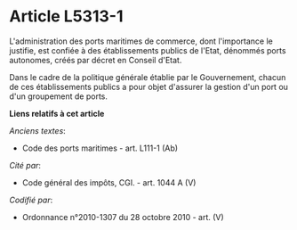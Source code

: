 # Article L5313-1

L'administration des ports maritimes de commerce, dont l'importance le justifie, est confiée à des établissements publics de
l'Etat, dénommés ports autonomes, créés par décret en Conseil d'Etat.

Dans le cadre de la politique générale établie par le Gouvernement, chacun de ces établissements publics a pour objet
d'assurer la gestion d'un port ou d'un groupement de ports.

**Liens relatifs à cet article**

_Anciens textes_:

  - Code des ports maritimes - art. L111-1 (Ab)

_Cité par_:

  - Code général des impôts, CGI. - art. 1044 A (V)

_Codifié par_:

  - Ordonnance n°2010-1307 du 28 octobre 2010 - art. (V)
